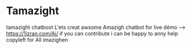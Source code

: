 # Tamazight
tamazight chatboot
L'ets creat awsome Amazigh chatbot
for live démo --> https://1izran.com/Ai/
if you can contribute i can be happy to anny help
copyleft for All imazighen
